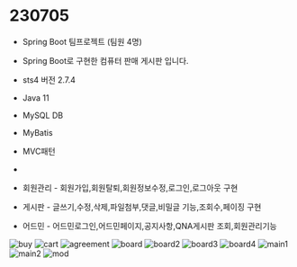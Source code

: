 # 230705
- Spring Boot 팀프로젝트 (팀원 4명)
- Spring Boot로 구현한 컴퓨터 판매 게시판 입니다.

- sts4 버전 2.7.4
- Java 11
- MySQL DB
- MyBatis
- MVC패턴
- 
- 회원관리 - 회원가입,회원탈퇴,회원정보수정,로그인,로그아웃 구현
- 게시판   - 글쓰기,수정,삭제,파일첨부,댓글,비밀글 기능,조회수,페이징 구현
- 어드민   - 어드민로그인,어드민페이지,공지사항,QNA게시판 조회,회원관리기능


![buy](https://github.com/rlagjsdudHY/230705/assets/131653393/e5dc0f51-0c69-4212-a451-0ea159e02064)
![cart](https://github.com/rlagjsdudHY/230705/assets/131653393/44013aae-825f-4909-9b04-5323dedda909)
![agreement](https://github.com/rlagjsdudHY/230705/assets/131653393/385fe817-4e05-4a71-a6cc-e88e76e6fe39)
![board](https://github.com/rlagjsdudHY/230705/assets/131653393/adead0dd-4d03-480e-a4a0-15676da98869)
![board2](https://github.com/rlagjsdudHY/230705/assets/131653393/a6e1288a-9800-4a3d-8a02-7aa4c7850231)
![board3](https://github.com/rlagjsdudHY/230705/assets/131653393/998b49d1-6f9e-43ec-a8e2-9870fa8c46be)
![board4](https://github.com/rlagjsdudHY/230705/assets/131653393/2cc56490-e3da-4ce4-8190-b744d0f98d52)
![main1](https://github.com/rlagjsdudHY/230705/assets/131653393/9b45a371-e027-46a2-a931-d7c6e0682c53)
![main2](https://github.com/rlagjsdudHY/230705/assets/131653393/c06bca2c-931a-4795-be7b-f18f9b81d742)
![mod](https://github.com/rlagjsdudHY/230705/assets/131653393/3e03321a-a27a-4009-ae79-3de6181f346b)





